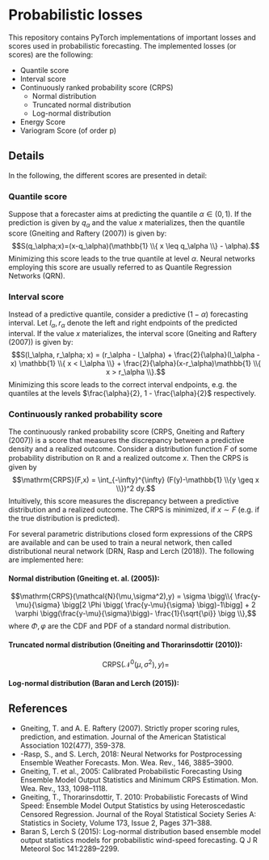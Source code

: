 # Probabilistic losses

This repository contains PyTorch implementations of important losses and scores used in probabilistic forecasting.
The implemented losses (or scores) are the following:

- Quantile score
- Interval score
- Continuously ranked probability score (CRPS)
  - Normal distribution
  - Truncated normal distribution
  - Log-normal distribution
- Energy Score
- Variogram Score (of order p)

## Details
In the following, the different scores are presented in detail:

### Quantile score
Suppose that a forecaster aims at predicting the quantile $\alpha \in (0,1)$. If the prediction is given by $q_\alpha$ and the value $x$ materializes, then the quantile score (Gneiting and Raftery (2007)) is given by:
$$S(q_\alpha;x)=(x-q_\alpha)(\mathbb{1} \\{ x \leq q_\alpha \\} - \alpha).$$ Minimizing this score leads to the true quantile at level $\alpha$. Neural networks employing this score are usually referred to as Quantile Regression Networks (QRN).

### Interval score
Instead of a predictive quantile, consider a predictive $(1-\alpha)$ forecasting interval. Let $l_\alpha, r_\alpha$ denote the left and right endpoints of the predicted interval. If the value $x$ materializes, the interval score (Gneiting and Raftery (2007)) is given by: $$S(l_\alpha, r_\alpha; x) = (r_\alpha - l_\alpha) + \frac{2}{\alpha}(l_\alpha - x) \mathbb{1} \\{ x < l_\alpha \\} + \frac{2}{\alpha}(x-r_\alpha)\mathbb{1} \\{ x > r_\alpha \\}.$$ Minimizing this score leads to the correct interval endpoints, e.g. the quantiles at the levels $\frac{\alpha}{2}, 1 - \frac{\alpha}{2}$ respectively.

### Continuously ranked probability score 
The continuously ranked probability score (CRPS, Gneiting and Raftery (2007)) is a score that measures the discrepancy between a predictive density and a realized outcome. Consider a distribution function $F$ of some probability distribution on $\mathbb{R}$ and a realized outcome $x$. Then the CRPS is given by $$\mathrm{CRPS}(F,x) = \int_{-\infty}^{\infty} (F(y)-\mathbb{1} \\{y \geq x \\})^2 dy.$$ Intuitively, this score measures the discrepancy between a predictive distribution and a realized outcome. The CRPS is minimized, if $x \sim F$ (e.g. if the true distribution is predicted).

For several parametric distributions closed form expressions of the CRPS are available and can be used to train a neural network, then called distributional neural network (DRN, Rasp and Lerch (2018)). The following are implemented here:
#### Normal distribution (Gneiting et. al. (2005)):
$$\mathrm{CRPS}(\mathcal{N}(\mu,\sigma^2),y) = \sigma \bigg\\{ \frac{y-\mu}{\sigma} \bigg[2 \Phi \bigg( \frac{y-\mu}{\sigma} \bigg)-1\bigg] + 2 \varphi \bigg(\frac{y-\mu}{\sigma}\bigg)- \frac{1}{\sqrt{\pi}} \bigg \\},$$ where $\Phi, \varphi$ are the CDF and PDF of a standard normal distribution.

#### Truncated normal distribution (Gneiting and Thorarinsdottir (2010)):
$$\mathrm{CRPS}(\mathcal{N}^0(\mu,\sigma^2),y) = $$

#### Log-normal distribution (Baran and Lerch (2015)):


## References
- Gneiting, T. and A. E. Raftery (2007). Strictly proper scoring rules, prediction, and estimation. Journal of the American Statistical Association 102(477), 359-378.
- -Rasp, S., and S. Lerch, 2018: Neural Networks for Postprocessing Ensemble Weather Forecasts. Mon. Wea. Rev., 146, 3885–3900.
- Gneiting, T. et al., 2005: Calibrated Probabilistic Forecasting Using Ensemble Model Output Statistics and Minimum CRPS Estimation. Mon. Wea. Rev., 133, 1098–1118.
- Gneiting, T., Thorarinsdottir, T. 2010: Probabilistic Forecasts of Wind Speed: Ensemble Model Output Statistics by using Heteroscedastic Censored Regression. Journal of the Royal Statistical Society Series A: Statistics in Society, Volume 173, Issue 2, Pages 371–388.
- Baran S, Lerch S (2015): Log-normal distribution based ensemble model output statistics models for probabilistic wind-speed forecasting. Q J R Meteorol Soc 141:2289–2299.
